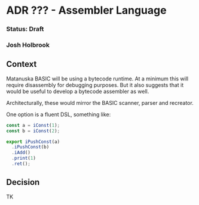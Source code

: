 # ADR ??? - Assembler Language
### Status: Draft
### Josh Holbrook

## Context

Matanuska BASIC will be using a bytecode runtime. At a minimum this will
require disassembly for debugging purposes. But it also suggests that it would
be useful to develop a bytecode assembler as well.

Architecturally, these would mirror the BASIC scanner, parser and recreator.

One option is a fluent DSL, something like:

```js
const a = iConst(1);
const b = iConst(2);

export iPushConst(a)
  .iPushConst(b)
  .iAdd()
  .print(1)
  .ret();
```

## Decision

TK

